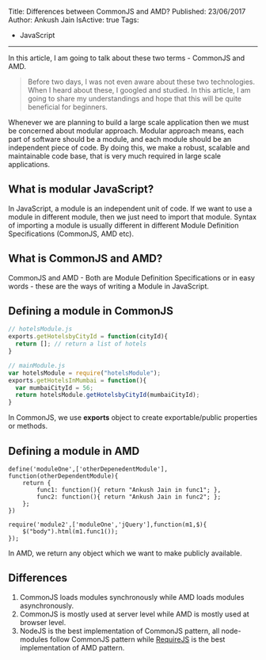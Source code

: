 Title: Differences between CommonJS and AMD?
Published: 23/06/2017
Author: Ankush Jain
IsActive: true
Tags:
  - JavaScript
---
In this article, I am going to talk about these two terms - CommonJS and AMD. 

> Before two days, I was not even aware about these two technologies. When I heard about these, I googled and studied. In this article, I am going to share my understandings and hope that this will be quite beneficial for beginners.

Whenever we are planning to build a large scale application then we must be concerned about modular approach. Modular approach means, each part of software should be a module, and each module should be an independent piece of code. By doing this, we make a robust, scalable and maintainable code base, that is very much required in large scale applications.

## What is modular JavaScript?
In JavaScript, a module is an independent unit of code. If we want to use a module in different module, then we just need to import that module. Syntax of importing a module is usually different in different Module Definition Specifications (CommonJS, AMD etc).

## What is CommonJS and AMD?
CommonJS and AMD - Both are Module Definition Specifications or in easy words - these are the ways of writing a Module in JavaScript.

## Defining a module in CommonJS
```js
// hotelsModule.js
exports.getHotelsbyCityId = function(cityId){
  return []; // return a list of hotels
}

// mainModule.js
var hotelsModule = require("hotelsModule");
exports.getHotelsInMumbai = function(){
  var mumbaiCityId = 56;
  return hotelsModule.getHotelsbyCityId(mumbaiCityId);
}
```
In CommonJS, we use **exports** object to create exportable/public properties or methods.

## Defining a module in AMD
```
define('moduleOne',['otherDepenedentModule'], function(otherDependentModule){
    return {
        func1: function(){ return "Ankush Jain in func1"; },
        func2: function(){ return "Ankush Jain in func2"; };
    };
})

require('module2',['moduleOne','jQuery'],function(m1,$){  
    $("body").html(m1.func1());
});
```

In AMD, we return any object which we want to make publicly available.

## Differences
1.  CommonJS loads modules synchronously while AMD loads modules asynchronously.
2.  CommonJS is mostly used at server level while AMD is mostly used at browser level.
3.  NodeJS is the best implementation of CommonJS pattern, all node-modules follow CommonJS pattern while [RequireJS](http://requirejs.org/docs/whyamd.html#purposes) is the best implementation of AMD pattern.


                